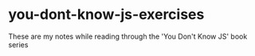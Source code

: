 # you-dont-know-js-exercises


These are my notes while reading through the 'You Don't Know JS' book series